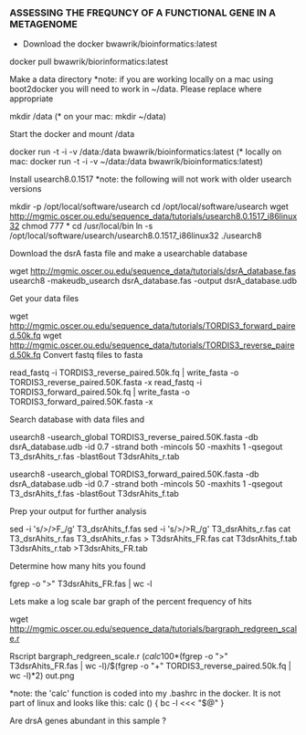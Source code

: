 ### ASSESSING THE FREQUNCY OF A FUNCTIONAL GENE IN A METAGENOME

- Download the docker bwawrik/bioinformatics:latest

docker pull bwawrik/biorinformatics:latest

Make a data directory
*note: if you are working locally on a mac using boot2docker you will need to work in ~/data. Please replace where appropriate

mkdir /data
(* on  your mac: mkdir ~/data)

Start the docker and mount /data

docker run -t -i -v /data:/data bwawrik/bioinformatics:latest
(* locally on mac: docker run -t -i -v ~/data:/data bwawrik/bioinformatics:latest)


Install usearch8.0.1517
*note: the following will not work with older usearch versions

mkdir -p /opt/local/software/usearch
cd /opt/local/software/usearch
wget http://mgmic.oscer.ou.edu/sequence_data/tutorials/usearch8.0.1517_i86linux32 
chmod 777 *
cd /usr/local/bin
ln -s /opt/local/software/usearch/usearch8.0.1517_i86linux32 ./usearch8

Download the dsrA fasta file and make a usearchable database

wget http://mgmic.oscer.ou.edu/sequence_data/tutorials/dsrA_database.fas
usearch8 -makeudb_usearch dsrA_database.fas -output dsrA_database.udb

Get your data files

wget http://mgmic.oscer.ou.edu/sequence_data/tutorials/TORDIS3_forward_paired.50k.fq
wget http://mgmic.oscer.ou.edu/sequence_data/tutorials/TORDIS3_reverse_paired.50k.fq
Convert fastq files to fasta

read_fastq -i TORDIS3_reverse_paired.50k.fq | write_fasta -o TORDIS3_reverse_paired.50K.fasta -x
read_fastq -i TORDIS3_forward_paired.50k.fq | write_fasta -o TORDIS3_forward_paired.50K.fasta -x

Search database with data files and

usearch8 -usearch_global TORDIS3_reverse_paired.50K.fasta -db dsrA_database.udb -id 0.7 -strand both -mincols 50 -maxhits 1 -qsegout T3_dsrAhits_r.fas -blast6out T3dsrAhits_r.tab

usearch8 -usearch_global TORDIS3_forward_paired.50K.fasta -db dsrA_database.udb -id 0.7 -strand both -mincols 50 -maxhits 1 -qsegout T3_dsrAhits_f.fas -blast6out T3dsrAhits_f.tab

Prep your output for further analysis

sed -i 's/>/>F_/g' T3_dsrAhits_f.fas
sed -i 's/>/>R_/g' T3_dsrAhits_r.fas
cat T3_dsrAhits_r.fas T3_dsrAhits_r.fas > T3dsrAhits_FR.fas
cat T3dsrAhits_f.tab T3dsrAhits_r.tab >T3dsrAhits_FR.tab

Determine how many hits you found

fgrep -o ">" T3dsrAhits_FR.fas | wc -l

Lets make a log scale bar graph of the percent frequency of hits

wget http://mgmic.oscer.ou.edu/sequence_data/tutorials/bargraph_redgreen_scale.r

Rscript bargraph_redgreen_scale.r $(calc 100*$(fgrep -o ">" T3dsrAhits_FR.fas | wc -l)/$(fgrep -o "+" TORDIS3_reverse_paired.50k.fq | wc -l)*2) out.png

*note: the 'calc' function is coded into my .bashrc in the docker. It is not part of linux and looks like this:
calc () {
    bc -l <<< "$@"
}

Are drsA genes abundant in this sample ? 
